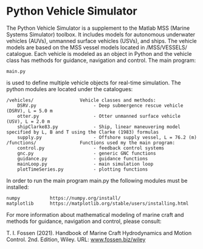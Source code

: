 # Python Vehicle Simulator

The Python Vehicle Simulator is a supplement to the Matlab MSS (Marine Systems Simulator) toolbox. It includes models for autonomous underwater vehicles (AUVs), unmanned surface vehicles (USVs), and ships. The vehicle models are based on the MSS vessel models located in /MSS/VESSELS/ catalogue. Each vehicle is modeled as an object in Python and the vehicle class has methods for guidance, navigation and control. The main program:

    main.py  
    
is used to define multiple vehicle objects for real-time simulation. The python modules are located under the catalogues: 

    /vehicles/                 Vehicle classes and methods:  
        DSRV.py                     - Deep submergence rescue vehicle (DSRV), L = 5.0 m
        otter.py                    - Otter unmanned surface vehicle (USV), L = 2.0 m
        shipClarke83.py             - Ship, linear maneuvering model specified by L, B and T using the Clarke (1983) formulas
        supply.py                   - Offshore supply vessel, L = 76.2 (m)
    /functions/                Functions used my the main program:
        control.py                  - feedback control systems
        gnc.py                      - generic GNC functions
        guidance.py                 - guidance functions        
        mainLoop.py                 - main simulation loop
        plotTimeSeries.py           - plotting functions
        
In order to run the main program main.py the following modules must be installed:

    numpy           https://numpy.org/install/
    matplotlib      https://matplotlib.org/stable/users/installing.html

For more information about mathematical modeling of marine craft and methods for guidance, navigation and control, please consult:

T. I. Fossen (2021). Handbook of Marine Craft Hydrodynamics and Motion Control. 2nd. Edition, Wiley. 
URL: www.fossen.biz/wiley
